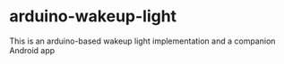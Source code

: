 # arduino-wakeup-light
This is an arduino-based wakeup light implementation and a companion Android app
